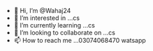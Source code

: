 - 👋 Hi, I’m @Wahaj24
- 👀 I’m interested in ...cs
- 🌱 I’m currently learning ...cs
- 💞️ I’m looking to collaborate on ...cs
- 📫 How to reach me ...03074068470 watsapp 

<!---
Wahaj24/Wahaj24 is a ✨ special ✨ repository because its `README.md` (this file) appears on your GitHub profile.
You can click the Preview link to take a look at your changes.
--->

